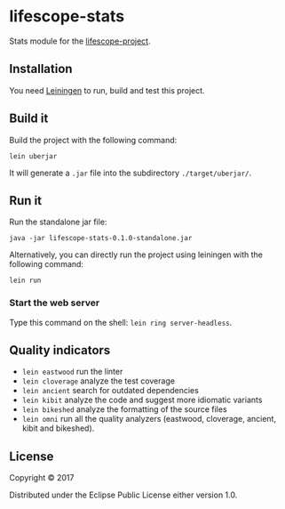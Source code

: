 # lifescope-stats

Stats module for the [lifescope-project](https://www.lifescope-project.com).

## Installation

You need [Leiningen](https://leiningen.org/) to run, build and test this project.

## Build it

Build the project with the following command:

    lein uberjar 

It will generate a `.jar` file into the subdirectory `./target/uberjar/`.

## Run it 

Run the standalone jar file:

    java -jar lifescope-stats-0.1.0-standalone.jar

Alternatively, you can directly run the project using leiningen with the following command:

    lein run

### Start the web server

Type this command on the shell: `lein ring server-headless`.

## Quality indicators


- `lein eastwood` run the linter
- `lein cloverage` analyze the test coverage
- `lein ancient` search for outdated dependencies
- `lein kibit` analyze the code and suggest more idiomatic variants
- `lein bikeshed` analyze the formatting of the source files
- `lein omni` run all the quality analyzers (eastwood, cloverage, ancient, kibit and bikeshed).


## License

Copyright © 2017

Distributed under the Eclipse Public License either version 1.0.
